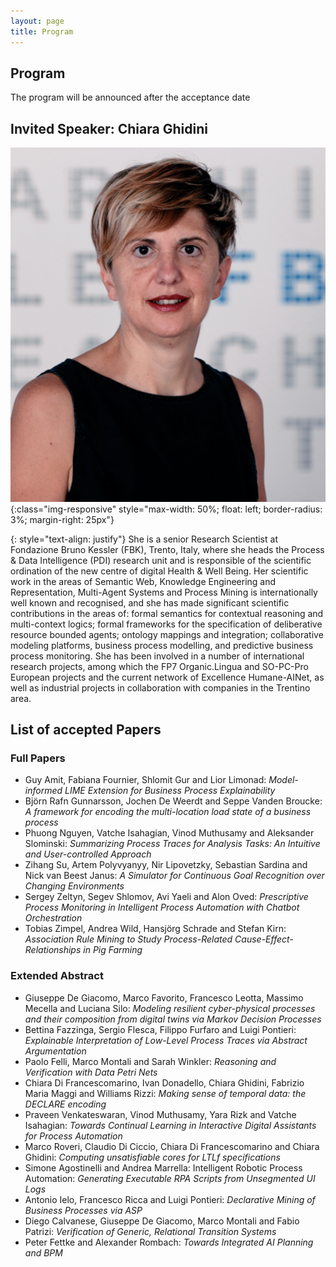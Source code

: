 ```yaml
---
layout: page
title: Program
---
```


## Program

The program will be announced after the acceptance date

## Invited Speaker: Chiara Ghidini
![ghidini](/assets/img/ghidini.jpg){:class="img-responsive" style="max-width: 50%; float: left; border-radius: 3%; margin-right: 25px"}

{: style="text-align: justify"}
She is a senior Research Scientist at Fondazione Bruno Kessler (FBK), Trento, Italy, where she heads the Process & Data Intelligence (PDI) research unit and is responsible of the scientific ordination of the new centre of digital Health & Well Being. Her scientific work in the areas of Semantic Web, Knowledge Engineering and Representation, Multi-Agent Systems and Process Mining is internationally well known and recognised, and she has made significant scientific contributions in the areas of: formal semantics for contextual reasoning and multi-context logics; formal frameworks for the specification of deliberative resource bounded agents; ontology mappings and integration; collaborative modeling platforms, business process modelling, and predictive business process monitoring. She has been involved in a number of international research projects, among which the FP7 Organic.Lingua and SO-PC-Pro European projects and the current network of Excellence Humane-AINet, as well as industrial projects in collaboration with companies in the Trentino area.

## List of accepted Papers

### Full Papers
- Guy Amit, Fabiana Fournier, Shlomit Gur and Lior Limonad: _Model-informed LIME Extension for Business Process Explainability_
- Björn Rafn Gunnarsson, Jochen De Weerdt and Seppe Vanden Broucke: _A framework for encoding the multi-location load state of a business process_
- Phuong Nguyen, Vatche Isahagian, Vinod Muthusamy and Aleksander Slominski: _Summarizing Process Traces for Analysis Tasks: An Intuitive and User-controlled Approach_
- Zihang Su, Artem Polyvyanyy, Nir Lipovetzky, Sebastian Sardina and Nick van Beest Janus: _A Simulator for Continuous Goal Recognition over Changing Environments_
- Sergey Zeltyn, Segev Shlomov, Avi Yaeli and Alon Oved: _Prescriptive Process Monitoring in Intelligent Process Automation with Chatbot Orchestration_
- Tobias Zimpel, Andrea Wild, Hansjörg Schrade and Stefan Kirn: _Association Rule Mining to Study Process-Related Cause-Effect-Relationships in Pig Farming_

### Extended Abstract

- Giuseppe De Giacomo, Marco Favorito, Francesco Leotta, Massimo Mecella and Luciana Silo: _Modeling resilient cyber-physical processes and their composition from digital twins via Markov Decision Processes_
- Bettina Fazzinga, Sergio Flesca, Filippo Furfaro and Luigi Pontieri: _Explainable Interpretation of Low-Level Process Traces via Abstract Argumentation_
- Paolo Felli, Marco Montali and Sarah Winkler: _Reasoning and Verification with Data Petri Nets_
- Chiara Di Francescomarino, Ivan Donadello, Chiara Ghidini, Fabrizio Maria Maggi and Williams Rizzi: _Making sense of temporal data: the DECLARE encoding_
- Praveen Venkateswaran, Vinod Muthusamy, Yara Rizk and Vatche Isahagian: _Towards Continual Learning in Interactive Digital Assistants for Process Automation_
- Marco Roveri, Claudio Di Ciccio, Chiara Di Francescomarino and Chiara Ghidini: _Computing unsatisfiable cores for LTLf specifications_
- Simone Agostinelli and Andrea Marrella: Intelligent Robotic Process Automation: _Generating Executable RPA Scripts from Unsegmented UI Logs_
- Antonio Ielo, Francesco Ricca and Luigi Pontieri: _Declarative Mining of Business Processes via ASP_
- Diego Calvanese, Giuseppe De Giacomo, Marco Montali and Fabio Patrizi: _Verification of Generic, Relational Transition Systems_
- Peter Fettke and Alexander Rombach: _Towards Integrated AI Planning and BPM_

